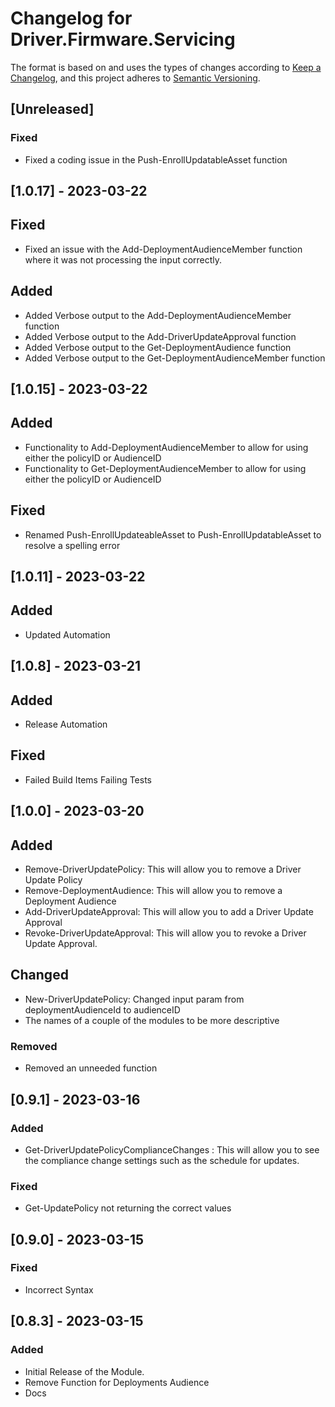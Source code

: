 # Changelog for Driver.Firmware.Servicing

The format is based on and uses the types of changes according to [Keep a Changelog](https://keepachangelog.com/en/1.0.0/),
and this project adheres to [Semantic Versioning](https://semver.org/spec/v2.0.0.html).

## [Unreleased]

### Fixed 
- Fixed a coding issue in the Push-EnrollUpdatableAsset function

## [1.0.17] - 2023-03-22
## Fixed
- Fixed an issue with the Add-DeploymentAudienceMember function where it was not processing the input correctly.

## Added
- Added Verbose output to the Add-DeploymentAudienceMember function
- Added Verbose output to the Add-DriverUpdateApproval function
- Added Verbose output to the Get-DeploymentAudience function
- Added Verbose output to the Get-DeploymentAudienceMember function

## [1.0.15] - 2023-03-22
## Added
- Functionality to Add-DeploymentAudienceMember to allow for using either the policyID or AudienceID
- Functionality to Get-DeploymentAudienceMember to allow for using either the policyID or AudienceID

## Fixed
- Renamed Push-EnrollUpdateableAsset to Push-EnrollUpdatableAsset to resolve a spelling error

## [1.0.11] - 2023-03-22

## Added
- Updated Automation

## [1.0.8] - 2023-03-21

## Added
-   Release Automation
## Fixed

- Failed Build Items Failing Tests

## [1.0.0] - 2023-03-20

## Added

- Remove-DriverUpdatePolicy: This will allow you to remove a Driver Update Policy
- Remove-DeploymentAudience: This will allow you to remove a Deployment Audience
- Add-DriverUpdateApproval: This will allow you to add a Driver Update Approval
- Revoke-DriverUpdateApproval: This will allow you to revoke a Driver Update Approval.

## Changed
- New-DriverUpdatePolicy: Changed input param from deploymentAudienceId to audienceID
- The names of a couple of the modules to be more descriptive

### Removed
- Removed an unneeded function

## [0.9.1] - 2023-03-16

### Added
- Get-DriverUpdatePolicyComplianceChanges : This will allow you to see the compliance change settings such as the schedule for updates.
### Fixed 
- Get-UpdatePolicy not returning the correct values

## [0.9.0] - 2023-03-15

### Fixed
- Incorrect Syntax

## [0.8.3] - 2023-03-15

### Added

- Initial Release of the Module.
- Remove Function for Deployments Audience
- Docs

